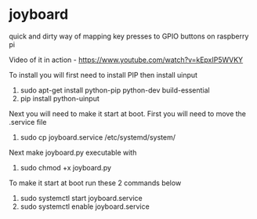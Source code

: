 # joyboard
quick and dirty way of mapping key presses to GPIO buttons on raspberry pi

Video of it in action - https://www.youtube.com/watch?v=kEpxIP5WVKY

To install you will first need to install PIP then install uinput
1. sudo apt-get install python-pip python-dev build-essential 
2. pip install python-uinput

Next you will need to make it start at boot. First you will need to move the .service file
1. sudo cp joyboard.service /etc/systemd/system/

Next make joyboard.py executable with
1. sudo chmod +x joyboard.py

To make it start at boot run these 2 commands below
1. sudo systemctl start joyboard.service
2. sudo systemctl enable joyboard.service
